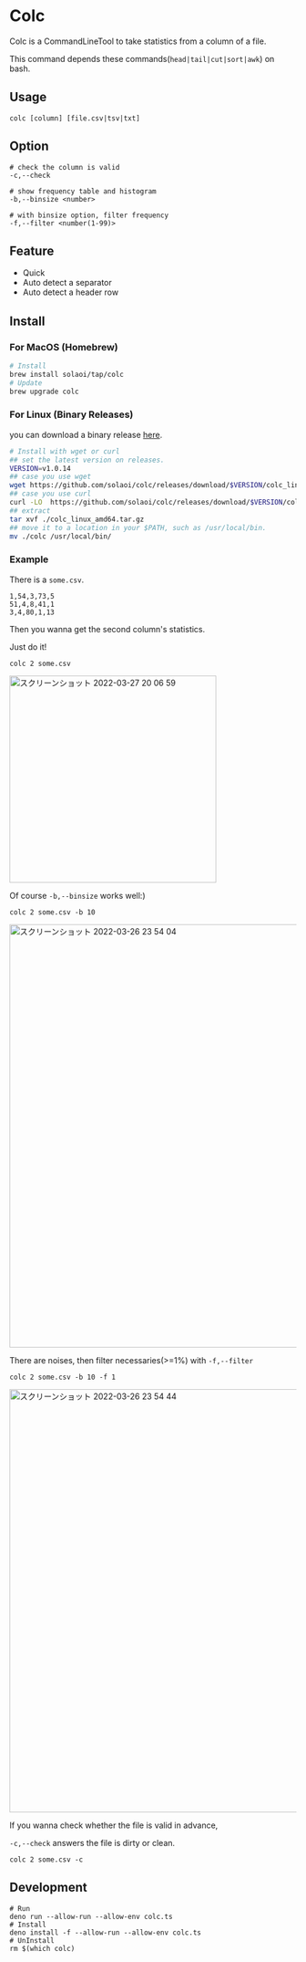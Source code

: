 # Colc

Colc is a CommandLineTool to take statistics from a column of a file.

This command depends these commands(`head|tail|cut|sort|awk`) on bash.

## Usage

```
colc [column] [file.csv|tsv|txt]
```

## Option

```
# check the column is valid
-c,--check

# show frequency table and histogram
-b,--binsize <number>

# with binsize option, filter frequency
-f,--filter <number(1-99)>
```

## Feature

- Quick
- Auto detect a separator
- Auto detect a header row

## Install

### For MacOS (Homebrew)

```sh
# Install
brew install solaoi/tap/colc
# Update
brew upgrade colc
```

### For Linux (Binary Releases)

you can download a binary release
[here](https://github.com/solaoi/colc/releases).

```sh
# Install with wget or curl
## set the latest version on releases.
VERSION=v1.0.14
## case you use wget
wget https://github.com/solaoi/colc/releases/download/$VERSION/colc_linux_amd64.tar.gz
## case you use curl
curl -LO  https://github.com/solaoi/colc/releases/download/$VERSION/colc_linux_amd64.tar.gz
## extract
tar xvf ./colc_linux_amd64.tar.gz
## move it to a location in your $PATH, such as /usr/local/bin.
mv ./colc /usr/local/bin/
```

### Example

There is a `some.csv`.

```
1,54,3,73,5
51,4,8,41,1
3,4,80,1,13
```

Then you wanna get the second column's statistics.

Just do it!

```
colc 2 some.csv
```

<img width="363" alt="スクリーンショット 2022-03-27 20 06 59" src="https://user-images.githubusercontent.com/46414076/160278636-1a2d2f53-d1b6-41c3-8253-8eaf90683f46.png">

Of course `-b,--binsize` works well:)

```
colc 2 some.csv -b 10
```

<img width="742" alt="スクリーンショット 2022-03-26 23 54 04" src="https://user-images.githubusercontent.com/46414076/160244950-d543ed29-4709-465d-8b7d-63be530cc29a.png">

There are noises, then filter necessaries(>=1%) with `-f,--filter`

```
colc 2 some.csv -b 10 -f 1
```

<img width="742" alt="スクリーンショット 2022-03-26 23 54 44" src="https://user-images.githubusercontent.com/46414076/160244980-3e938d6a-766b-4f63-865c-8e5caef18739.png">

If you wanna check whether the file is valid in advance,

`-c,--check` answers the file is dirty or clean.

```
colc 2 some.csv -c
```

## Development

```
# Run
deno run --allow-run --allow-env colc.ts
# Install
deno install -f --allow-run --allow-env colc.ts
# UnInstall
rm $(which colc)
```
